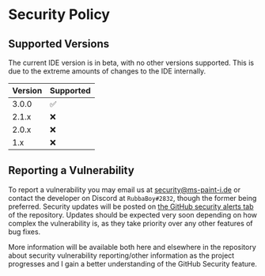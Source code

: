 # Security Policy

## Supported Versions

The current IDE version is in beta, with no other versions supported. This is due to the extreme amounts of changes to the IDE internally.

| Version     | Supported |
| ----------- | --------- |
| 3.0.0       |  :white_check_mark:  |
| 2.1.x       | :x:       |
| 2.0.x       | :x:       |
| 1.x         | :x:       |

## Reporting a Vulnerability

To report a vulnerability you may email us at security@ms-paint-i.de or contact the developer on Discord at `RubbaBoy#2832`, though the former being preferred. Security updates will be posted on [the GitHub security alerts tab](https://github.com/MSPaintIDE/MSPaintIDE/security/advisories) of the repository. Updates should be expected very soon depending on how complex the vulnerability is, as they take priority over any other features of bug fixes.

More information will be available both here and elsewhere in the repository about security vulnerability reporting/other information as the project progresses and I gain a better understanding of the GitHub Security feature.